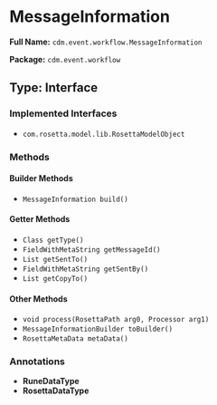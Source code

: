 # MessageInformation

**Full Name:** `cdm.event.workflow.MessageInformation`

**Package:** `cdm.event.workflow`

## Type: Interface

### Implemented Interfaces

- `com.rosetta.model.lib.RosettaModelObject`

### Methods

#### Builder Methods

- `MessageInformation build()`

#### Getter Methods

- `Class getType()`
- `FieldWithMetaString getMessageId()`
- `List getSentTo()`
- `FieldWithMetaString getSentBy()`
- `List getCopyTo()`

#### Other Methods

- `void process(RosettaPath arg0, Processor arg1)`
- `MessageInformationBuilder toBuilder()`
- `RosettaMetaData metaData()`

### Annotations

- **RuneDataType**
- **RosettaDataType**

